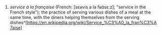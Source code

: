 1. *service à la française* (French: [sɛʁvis a la fʁɑ̃sɛːz]; "service in the French style"); the practice of serving various dishes of a meal at the same time, with the diners helping themselves from the serving dishes^[https://en.wikipedia.org/wiki/Service_%C3%A0_la_fran%C3%A7aise]